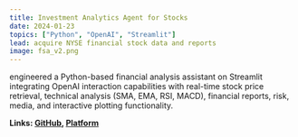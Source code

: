```yaml
---
title: Investment Analytics Agent for Stocks
date: 2024-01-23
topics: ["Python", "OpenAI", "Streamlit"]
lead: acquire NYSE financial stock data and reports
image: fsa_v2.png
---
```


 engineered a Python-based financial analysis assistant on Streamlit integrating OpenAI interaction capabilities with real-time stock price retrieval,
 technical analysis (SMA, EMA, RSI, MACD), financial reports, risk, media, and interactive plotting functionality.

**Links: [GitHub](https://github.com/dylanhans/financialAssistant),
[Platform]()**
